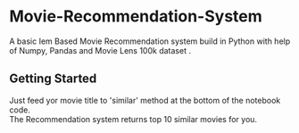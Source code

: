 # Movie-Recommendation-System
A basic Iem Based Movie Recommendation system build in Python with help of Numpy, Pandas and Movie Lens 100k dataset .

## Getting Started
Just feed yor movie title to 'similar' method at the bottom of the notebook code.<br>
The Recommendation system returns top 10 similar movies for you.

